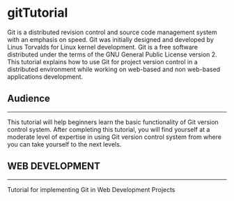 # gitTutorial


Git is a distributed revision control and source code management system with an emphasis on speed. Git was initially designed and developed by Linus Torvalds for Linux kernel development. Git is a free software distributed under the terms of the GNU General Public License version 2. This tutorial explains how to use Git for project version control in a distributed environment while working on web-based and non web-based applications development.

## Audience
<hr>

This tutorial will help beginners learn the basic functionality of Git version control system. After completing this tutorial, you will find yourself at a moderate level of expertise in using Git version control system from where you can take yourself to the next levels.



## WEB DEVELOPMENT
<hr>

Tutorial for implementing Git in Web Development Projects
